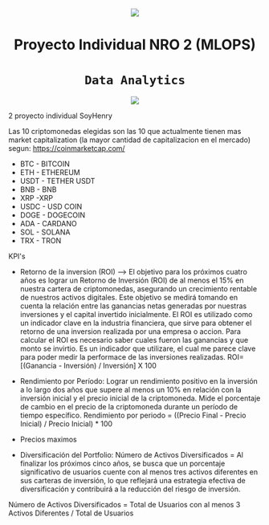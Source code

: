 # 
<p align=center><img src=https://neurona-ba.com/wp-content/uploads/2021/07/HenryLogo.jpg><p>

# <h1 align=center> **Proyecto Individual NRO 2 (MLOPS)** </h1>

# <h1 align=center>**`Data Analytics`**</h1>

<p align=center><img src=https://www.clarin.com/img/2023/06/14/WJlAYJhAg_1256x620__1.jpg><p> 


2 proyecto individual SoyHenry

Las 10 criptomonedas elegidas son las 10 que actualmente tienen mas market capitalization (la mayor cantidad de capitalizacion en el mercado) segun: https://coinmarketcap.com/ 

- BTC - BITCOIN
- ETH - ETHEREUM
- USDT - TETHER USDT
- BNB - BNB
- XRP -XRP
- USDC - USD COIN
- DOGE - DOGECOIN
- ADA - CARDANO
- SOL - SOLANA
- TRX - TRON

KPI's

* Retorno de la inversion (ROI) -->  El objetivo para los próximos cuatro años es lograr un Retorno de Inversión (ROI) de al menos el 15% en nuestra cartera de criptomonedas, asegurando un crecimiento rentable de nuestros activos digitales. Este objetivo se medirá tomando en cuenta la relación entre las ganancias netas generadas por nuestras inversiones y el capital invertido inicialmente.
El ROI es utilizado como un indicador clave en la industria financiera, que sirve para obtener el retorno de una inversion realizada por una empresa o accion. Para calcular el ROI es necesario saber cuales fueron las ganancias y que monto se invirtio. Es un indicador que utilizare, el cual me parece clave para poder medir la performace de las inversiones realizadas.
  ROI= [(Ganancia - Inversión) / Inversión] X 100

* Rendimiento por Período: Lograr un rendimiento positivo en la inversión a lo largo dos años que supere al menos un 10% en relación con la inversión inicial y el precio inicial de la criptomoneda.
Mide el porcentaje de cambio en el precio de la criptomoneda durante un período de tiempo específico.
Rendimiento por periodo = ((Precio Final - Precio Inicial) / Precio Inicial) * 100



* Precios maximos

* Diversificación del Portfolio: Número de Activos Diversificados = Al finalizar los próximos cinco años, se busca que un porcentaje significativo de usuarios cuente con al menos tres activos diferentes en sus carteras de inversión, lo que reflejará una estrategia efectiva de diversificación y contribuirá a la reducción del riesgo de inversión.
  
Número de Activos Diversificados = Total de Usuarios con al menos 3 Activos Diferentes / Total de Usuarios



